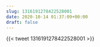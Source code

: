 ```yaml
---
slug: 1316191278422528001
date: 2020-10-14 01:37:09+00:00
draft: false
---
```


{{< tweet 1316191278422528001 >}}

